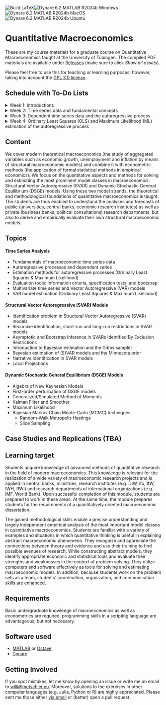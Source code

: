 ![Build LaTeX](../../actions/workflows/latex.yml/badge.svg)![Dynare 6.2 MATLAB R2024b Windows](../../actions/workflows/dynare-6.2-matlab-r2024b-windows.yml/badge.svg)![Dynare 6.2 MATLAB R2024b MacOS](../../actions/workflows/dynare-6.2-matlab-r2024b-macos.yml/badge.svg)![Dynare 6.2 MATLAB R2024b Ubuntu](../../actions/workflows/dynare-6.2-matlab-r2024b-ubuntu.yml/badge.svg)

# Quantitative Macroeconomics

These are my course materials for a graduate course on Quantitative Macroeconomics taught at the University of Tübingen.
The compiled PDF materials are available under [Releases](https://github.com/wmutschl/Computational-Macroeconomics/releases) (make sure to click *Show all assets*).

Please feel free to use this for teaching or learning purposes; however, taking into account the [GPL 3.0 license](https://choosealicense.com/licenses/gpl-3.0/).

## Schedule with To-Do Lists

<details>
<summary>Week 1: Introductions</summary>

### Goals

* understand the scope and topics of *Quantitative Macroeconomics*
* decide whether you want to take the course
* prepare your computer for the course with MATLAB (or Octave) and Dynare
* do your first steps in MATLAB (or Octave)
* (optionally) install GitKraken and do your first steps with git

### To Do

* [x] read the general course information on [Ilias](https://ovidius.uni-tuebingen.de)
* [x] watch the introductory videos (on YouTube)
  * [x] [Introduction to Quantitative Macroeconomics](https://youtu.be/nT9vkWv1AS8)
  * [x] [Introduction to MATLAB](https://youtu.be/_CbLr11aeQ4)
* [x] prepare your computer: MATLAB (or Octave) and Dynare
  * [x] install MATLAB R2024b following [this guide](https://uni-tuebingen.de/einrichtungen/zentrum-fuer-datenverarbeitung/dienstleistungen/clients/software/matlab-einzelplatzlizenz/) if you are a student of the University of Tübingen. Please also install the following toolboxes: Econometrics Toolbox, Global Optimization Toolbox, Optimization Toolbox, Parallel Computing Toolbox, Statistics and Machine Learning Toolbox, Symbolic Math Toolbox. As an alternative to MATLAB you can also install Octave following [this guide](https://octave.org/download).
  * [x] install Dynare 6.2 following [this guide](https://www.dynare.org/resources/quick_start/)
  * [x] (optionally) create an account on [GitHub.com](https://github.com/signup)
  * [x] (optionally) sign up for the [GitHub Students Developer Pack](https://education.github.com/pack) to get a free Pro license for GitKraken (among other things)
  * [x] (optionally) install the [GitKraken Client](https://gitkraken.com/download)
* [x] do [exercises 1-3 for week 1](https://github.com/wmutschl/Quantitative-Macroeconomics/releases/latest/download/week_1.pdf), exercise 4 is optional
* [x] write down all your questions
* [x] [schedule an online meeting](https://schedule.mutschler.eu) with me
  * [x] put *"I am interested in this course"* under *"What is the meeting about?"*
  * [x] check your emails and cancel the meeting again using the link in the email
  * [x] now you know how easy it is to schedule a meeting with me :-)
* [x] participate in the Q&A sessions if you need assistance

</details>


<details>
  <summary>Week 2: Time series data and fundamental concepts</summary>

### Goals

* learn how to obtain macroeconomic data from different sources
* learn how to visualize macroeconomic time series data and do some basic descriptive statistics with MATLAB
* learn about different frequencies and what they can be useful for
* understand the concept of a white noise process
* get intuition about stationarity, autocovariance function, lag-operator, conditional and unconditional moments
* simulate white noise processes and moving-averages in MATLAB

### To Do

* [x] review the solutions of [last week's exercises](https://github.com/wmutschl/Quantitative-Macroeconomics/releases/latest/download/week_1.pdf) and write down all your questions
* [x] read Bjørnland and Thorsrud (2015, Ch.1 and Ch.2) and Lütkepohl (2004, Sec. 2.1, 2.2, 2.3). Make note of all the aspects and concepts that you are not familiar with or that you find difficult to understand
* [x] do exercises 1 and 2, write down all your questions and problems; we'll do exercise 3 in class
* [x] participate in the Q&A sessions with all your questions and concerns
* [x] for immediate help: [schedule a meeting](https://schedule.mutschler.eu)
* [x] (optionally) checkout the short [Beginner Git Video Tutorials from GitKraken](https://www.gitkraken.com/learn/git/tutorials#beginner)

</details>


<details>
  <summary>Week 3: Dependent time series data and the autoregressive process</summary>

### Goals

* understand the concept of an AR(1) and AR(p) process
* get intuition about the law of large numbers and the central limit theorem
* visualize the law of large numbers and the central limit theorem for dependent data using Monte Carlo simulations

### To Do

* [x] review the solutions of [last week's exercises](https://github.com/wmutschl/Quantitative-Macroeconomics/releases/latest/download/week_2.pdf) and write down all your questions.
* [x] read Lütkepohl (2004, Sec. 2.2, 2.3, 2.5.2) and Bjørnland and Thorsrud (2015, Ch.1 and Ch.2); make note of all the aspects and concepts that you are not familiar with or that you find difficult to understand
* [x] prepare exercise sheet 3: do exercises 1 and 3 at home, we'll do exercises 2 and 4 in class
* [x] participate in the Q&A sessions with all your questions and concerns
* [x] for immediate help: [schedule a meeting](https://schedule.mutschler.eu)
* [x] (optionally) checkout the short [Intermediate Git Video Tutorials from GitKraken](https://www.gitkraken.com/learn/git/tutorials#intermediate)

</details>


<details>
  <summary>Week 4: Ordinary Least Squares (OLS) and Maximum Likelihood (ML) estimation of the autoregressive process</summary>

### Goals

* review OLS and ML for the AR(p) process
* implement OLS and ML estimation of the AR(p) process

### To Do

* [x] review the solutions of [last week's exercises](https://github.com/wmutschl/Quantitative-Macroeconomics/releases/latest/download/week_3.pdf) and write down all your questions
* [x] read Lütkepohl (2004); make note of all the aspects and concepts that you are not familiar with or that you find difficult to understand
* [x] do exercise 1; particularly, create your own ARpOLS.m function; feel free to sent it to me via Mattermost for review
* [x] we will do exercises 2 and 3 in class
* [x] participate in the Q&A sessions with all your questions and concerns
* [x] for immediate help: [schedule a meeting](https://schedule.mutschler.eu)
* [x] (optionally) checkout the short [Advanced Git Video Tutorials from GitKraken](https://www.gitkraken.com/learn/git/tutorials#advanced)

</details>


<!---

<details>
  <summary>Week 5: Information Criteria, Specification Tests, and Bootstrap</summary>

### Goals

* understand the intuition of information criteria, specification tests and the bootstrap
* implement simple examples for information criteria, specification tests and the bootstrap for the univariate AR(p) process

### To Do

* [x] review the solutions of [last week's exercises](https://github.com/wmutschl/Quantitative-Macroeconomics/releases/latest/download/week_4.pdf) and write down all your questions
* [x] re-read Lütkepohl (2004) and quickly go through Kilian and Lütkepohl (2007, Ch. 12.2); make note of all the aspects and concepts that you are still not familiar with or that you find difficult to understand
* [x] TRY (!!!) to do exercises 1 and 2 of the problem set for week 5; we will do exercise 3 in class (see this [video](https://youtu.be/Itf-8Cp4xHI))
* [x] participate in the Q&A sessions with all your questions and concerns
* [x] for immediate help: [schedule a meeting](https://schedule.mutschler.eu)
* [x] (optionally) fork the course repository on GitHub

</details>

<details>
  <summary> Week 6: Multivariate Time Series Concepts</summary>

### Goals

Familiarize yourself with

* important matrix concepts such as Eigenvalues, Kronecker product, orthogonality, rotation matrices, Cholesky decomposition and Lyapunov equations
* multivariate notation and dimensions of vectors and matrices for VAR(p) models
* autocovariances, stability and covariance-stationarity in multivariate VAR(p) models
* the companion form

### To Do

* [x] Review the solutions of [last week's exercises](https://github.com/wmutschl/Quantitative-Macroeconomics/releases/latest/download/week_5.pdf) (except the bootstrap one) and write down all your questions
* [x] Read Kilian and Lütkepohl (2007, Ch. 2.2) and Lütkepohl (2005, Chapter 2 and Appendix A); make note of all the aspects and concepts that you are not familiar with or that you find difficult to understand
* [x] Do exercise sheet 6 (the solutions are already available)
* [x] If you have questions, get in touch with me via email or (better) [schedule a meeting](https://schedule.mutschler.eu)

</details>

<details>
  <summary> Week 7: Estimating VAR model with OLS and ML; The identification problem in SVAR models</summary>

### Goals

* estimate VAR models with Ordinary Least Squares (OLS) and Maximum Likelihood (ML)
* understand the identification problem in SVAR models

### To Do

* [x] Review the solutions of [last week's exercises](https://github.com/wmutschl/Quantitative-Macroeconomics/releases/latest/download/week_6.pdf) and write down all your questions
* [x] Read Kilian and Lütkepohl (2007, Ch. 2.3 and Ch. 2.6); make note of all the aspects and concepts that you are not familiar with or that you find difficult to understand
* [x] Do exercises 1 and 2 of problem set 7; we will do exercise 3 in class
* [x] If you have questions, get in touch with me via email or (better) [schedule a meeting](https://schedule.mutschler.eu)

</details>

<details>
  <summary> Week 8: Short-run restrictions in Structural Vector Autoregressive (SVAR) Models</summary>

### Goals

* understand recursive identification, short-run restrictions and the impact matrix
* implement recursive identification both via Cholesky or numerical optimization
* implement short-run restrictions using numerical optimization

### To Do

* [x] Review the solutions of [last week's exercises](https://github.com/wmutschl/Quantitative-Macroeconomics/releases/latest/download/week_7.pdf) and write down all your questions
* [x] Read Kilian and Lütkepohl (2007, Ch. 4.1, Ch. 7.6, Ch.8, Ch.9); make note of all the aspects and concepts that you are not familiar with or that you find difficult to understand
* [x] Do exercises 1 and 2 from problem set 8; we will do exercise 3 in class
* [x] If you have questions, get in touch with me via email or (better) [schedule a meeting](https://schedule.mutschler.eu)

</details>


<details>
  <summary> Week 9: Short-run and Long-run restrictions in Structural Vector Autoregressive (SVAR) Models, Asymptotic and Bootstrap Inference in SVARs Identified By Exclusion Restrictions: Theory</summary>

### Goals

* understand long-run restrictions and the long-run multiplier matrix
* implement short-run and long-run restrictions using numerical optimization
* understand pros and cons of asymptotic inference for the impulse-response function of SVAR models
* understand pros and cons of bootstrap inference for the impulse-response function of SVAR models

### To Do

* [x] Review the solutions of [last week's exercises](https://github.com/wmutschl/Quantitative-Macroeconomics/releases/latest/download/week_8.pdf) and write down all your questions
* [x] Read Kilian and Lütkepohl (2007, Ch. 4.1, Ch. 7.6, Ch.8, Ch.9, Ch.10.1, 10.3, 10.4, 10.5, 11.1, 11.2, 11.3). Make note of all the aspects and concepts that you are not familiar with or that you find difficult to understand.
* [x] Do exercises 1 and 2 of problem set 9
* [x] If you have questions, get in touch with me via email or (better) [schedule a meeting](https://schedule.mutschler.eu)

</details>


<details>
  <summary> Week 10: Bootstrap Inference in SVARs Identified By Exclusion Restrictions</summary>

### Goals

* implement and compare asymptotic and bootstrap standard deviations of structural IRFs
* implement and compare asymptotic and bootstrap confidence intervals of structural IRFs

### To Do

* [x] Review the solutions of [last week's exercises](https://github.com/wmutschl/Quantitative-Macroeconomics/releases/latest/download/week_9.pdf) and write down all your questions
* [x] Read Kilian and Lütkepohl (2007, Ch. 12.1-12.5, Ch. 12.9). Make note of all the aspects and concepts that you are not familiar with or that you find difficult to understand.
* [x] We will do the exercises in class.
* [x] If you have questions, get in touch with me via email or (better) [schedule a meeting](https://schedule.mutschler.eu)

</details>


<details>
  <summary> Week 11: Introduction to Bayesian estimation and the Gibbs sampler</summary>

### Goals

* understand the difference between Frequentist and Bayesian Bayesian estimation methods
* get familiar with the terminology and key ingredients of the Bayesian framework
* understand the Gibbs sampler
* estimate a multivariate linear regression model and an univariate autoregressive model with Bayesian techniques

### To Do

* [x] Review the solutions of [last week's exercises](https://github.com/wmutschl/Quantitative-Macroeconomics/releases/latest/download/week_10.pdf) and write down all your questions
* [x] Read Greenberg (2008, Part I, Ch. 7.1, Ch. 10.1), Koop (2003, Ch. 1-3), and Chib and Greenberg (1994). Make note of all the aspects and concepts that you are not familiar with or that you find difficult to understand.
* [x] We will do the problem set in class.
* [x] If you have questions, get in touch with me via email or (better) [schedule a meeting](https://schedule.mutschler.eu)

</details>


<details>
  <summary> Week 12: Bayesian estimation of VAR models and the Minnesota prior</summary>

### Goals

* apply the Bayesian estimation framework and methods from last week to the multivariate case
* understand the Minnesota prior
* estimate a multivariate vector autoregressive model with Bayesian techniques and a Minnesota prior that is fine-tuned to include the zero-lower-bound period of nominal interest rates


### To Do

* [x] Review the solutions of [last week's exercises](https://github.com/wmutschl/Quantitative-Macroeconomics/releases/latest/download/week_11.pdf) and write down all your questions
* [x] Read Kilian and Lütkepohl (2017, Ch. 5) and Koop and Korobilis (2010, Ch. 1-2). Make note of all the aspects and concepts that you are not familiar with or that you find difficult to understand.
* [x] We will do exercise sheet 12 together in class.
* [x] If you have questions, get in touch with me via email or (better) [schedule a meeting](https://schedule.mutschler.eu)

</details>


<details>
  <summary> Week 13: Introduction to DSGE models</summary>

### Goals

* understand the DSGE model framework, its basic structure and key challenges
* understand the algebra of a basic RBC model and of a basic New Keynesian model
* compute the steady-state of the RBC model with either MATLAB or Dynare


### To Do

* [x] Review the solutions of [last week's exercises](https://github.com/wmutschl/Quantitative-Macroeconomics/releases/latest/download/week_12.pdf) and write down all your questions
* [x] Read Fernandez-Villaverde, Rubio-Ramirez, and Schorfheide (2016, Ch.1) and Torres (2013, Ch. 1).
* [x] Read EITHER Gali (2015, Ch. 3) OR Heijdra (2017, Ch. 9) OR Romer (2019, Ch. 7) OR Woodford (2003, Ch. 3) OR Walsh (2017, Ch. 8)
* [x] Watch [Algebra of New Keynesian models](https://mutschler.eu/dynare/models/nk/)
* [x] Make note of all the aspects and concepts that you are not familiar with or that you find difficult to understand.
* [x] Do exercise sheet 13
* [x] If you have questions, get in touch with me via email or (better) [schedule a meeting](https://schedule.mutschler.eu)

</details>


<details>
  <summary> Week 14: Solving DSGE models</summary>

### Goals

* understand the first-order perturbation solution to DSGE models
* apply it to the basic New Keynesian model


### To Do

* [x] Review the solutions of [last week's exercises](https://github.com/wmutschl/Quantitative-Macroeconomics/releases/latest/download/week_13.pdf) and write down all your questions
* [x] Watch [Solving DSGE models with first-order perturbation: what Dynare does](https://mutschler.eu/dynare/perturbation/first-order-theory/)
* [x] Make note of all the aspects and concepts that you are not familiar with or that you find difficult to understand.
* [x] If you have questions, get in touch with me via email or (better) [schedule a meeting](https://schedule.mutschler.eu)

</details>


<details>
  <summary> Week 15: Kalman filter and Metropolis-Hastings</summary>

### Goals

* understand the Kalman filter and its use in DSGE models
* understand the Metropolis-Hastings algorithm and its use in DSGE models


### To Do

* [x] Review the solutions of [last week's exercises](https://github.com/wmutschl/Quantitative-Macroeconomics/releases/latest/download/week_14.pdf) and write down all your questions
* [x] Follow the lecture, you can find the slides on Ilias.
* [x] Make note of all the aspects and concepts that you are not familiar with or that you find difficult to understand.
* [x] If you have questions, get in touch with me via email or (better) [schedule a meeting](https://schedule.mutschler.eu)

</details>

\-->

## Content

We cover modern theoretical macroeconomics (the study of aggregated variables such as economic growth, unemployment and inflation by means of structural macroeconomic models) and combine it with econometric methods (the application of formal statistical methods in empirical economics). We focus on the quantitative aspects and methods for solving and estimating the most prominent model classes in macroeconomics: Structural Vector Autoregressive (SVAR) and Dynamic Stochastic General Equilibrium (DSGE) models. Using these two model strands, the theoretical and methodological foundations of quantitative macroeconomics is taught. The students are thus enabled to understand the analyses and forecasts of public (universities, central banks, economic research institutes) as well as private (business banks, political consultations) research departments, but also to derive and empirically evaluate their own structural macroeconomic models.

## Topics

#### Time Series Analysis
- Fundamentals of macroeconomic time series data
- Autoregressive processes and dependent series
- Estimation methods for autoregressive processes (Ordinary Least Squares & Maximum Likelihood)
- Evaluation tools: Information criteria, specification tests, and bootstrap
- Multivariate time series and Vector Autoregressive (VAR) models
- VAR model estimation (Ordinary Least Squares & Maximum Likelihood)

#### Structural Vector Autoregressive (SVAR) Models
- Identification problem in Structural Vector Autoregressive (SVAR) models
- Recursive identification, short-run and long-run restrictions in SVAR models
- Asymptotic and Bootstrap Inference in SVARs Identified By Exclusion Restrictions
- Introduction to Bayesian estimation and the Gibbs sampler
- Bayesian estimation of (S)VAR models and the Minnesota prior
- Narrative identification in SVAR models
- Local Projections

#### Dynamic Stochastic General Equilibrium (DSGE) Models
- Algebra of New Keynesian Models
- First-order perturbation of DSGE models
- Generalized/Simulated Method of Moments
- Kalman Filter and Smoother
- Maximum Likelihood
- Bayesian Markov Chain Monte-Carlo (MCMC) techniques
  - Random-Walk Metropolis Hastings
  - Slice Sampling

## Case Studies and Replications (TBA)

## Learning target

Students acquire knowledge of advanced methods of quantitative research in the field of modern macroeconomics. This knowledge is relevant for the realization of a wide variety of macroeconomic research projects and is applied in central banks, ministries, research institutes (e.g. DIW, ifo, IfW, IWH, RWI) and research departments of international organizations (e.g. IMF, World Bank). Upon successful completion of this module, students are prepared to work in these areas. At the same time, the module prepares students for the requirements of a quantitatively oriented macroeconomic dissertation.

The gained methodological skills enable a precise understanding and largely independent empirical analysis of the most important model classes in quantitative macroeconomics. Students are familiar with a variety of examples and situations in which quantitative thinking is useful in explaining abstract macroeconomic phenomena. They recognize and appreciate the connections between theory and evidence and use their training to find possible avenues of research. While constructing abstract models, they identify appropriate economic and statistical tools and evaluate their strengths and weaknesses in the context of problem solving. They utilize computers and software effectively as tools for solving and estimating macroeconomic models. In addition, because students work on the problem sets as a team, students' coordination, organization, and communication skills are enhanced.

## Requirements

Basic undergraduate knowledge of macroeconomics as well as econometrics are required, programming skills in a scripting language are advantageous, but not necessary.

## Software used

* [MATLAB](https://mathworks.com) or [Octave](https://octave.org)
* [Dynare](https://www.dynare.org)

## Getting Involved
If you spot mistakes, let me know by opening an issue or write me an email to [willi@mutschler.eu](mailto:willi@mutschler.eu).
Moreover, solutions to the exercises in other computer languages (e.g. Julia, Python or R) are highly appreciated.
Please sent me those either [via email](mailto:willi@mutschler.eu) or (better) open a pull request.